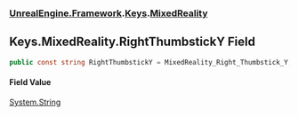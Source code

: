 ### [UnrealEngine.Framework](UnrealEngine_Framework.md 'UnrealEngine.Framework').[Keys](Keys.md 'UnrealEngine.Framework.Keys').[MixedReality](Keys_MixedReality.md 'UnrealEngine.Framework.Keys.MixedReality')
## Keys.MixedReality.RightThumbstickY Field
```csharp
public const string RightThumbstickY = MixedReality_Right_Thumbstick_Y;
```
#### Field Value
[System.String](https://docs.microsoft.com/en-us/dotnet/api/System.String 'System.String')
